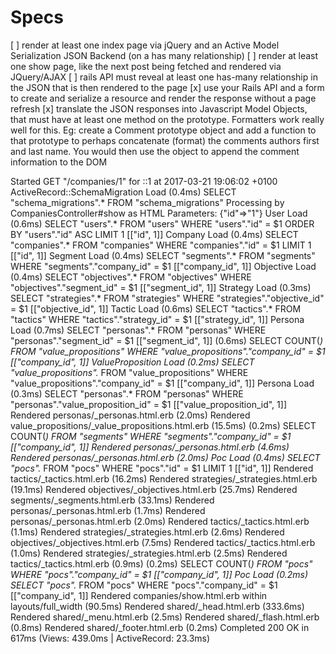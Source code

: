 # Specs

[ ] render at least one index page via jQuery and an Active Model Serialization JSON Backend (on a has many relationship)
[ ] render at least one show page, like the next post being fetched and rendered via JQuery/AJAX
[ ] rails API must reveal at least one has-many relationship in the JSON that is then rendered to the page
[x] use your Rails API and a form to create and serialize a resource and render the response without a page refresh
[x] translate the JSON responses into Javascript Model Objects, that must have at least one method on the prototype. Formatters work really well for this. Eg: create a Comment prototype object and add a function to that prototype to perhaps concatenate (format) the comments authors first and last name. You would then use the object to append the comment information to the DOM


Started GET "/companies/1" for ::1 at 2017-03-21 19:06:02 +0100
  ActiveRecord::SchemaMigration Load (0.4ms)  SELECT "schema_migrations".* FROM "schema_migrations"
Processing by CompaniesController#show as HTML
  Parameters: {"id"=>"1"}
  User Load (0.6ms)  SELECT  "users".* FROM "users" WHERE "users"."id" = $1  ORDER BY "users"."id" ASC LIMIT 1  [["id", 1]]
  Company Load (0.4ms)  SELECT  "companies".* FROM "companies" WHERE "companies"."id" = $1 LIMIT 1  [["id", 1]]
  Segment Load (0.4ms)  SELECT "segments".* FROM "segments" WHERE "segments"."company_id" = $1  [["company_id", 1]]
  Objective Load (0.4ms)  SELECT "objectives".* FROM "objectives" WHERE "objectives"."segment_id" = $1  [["segment_id", 1]]
  Strategy Load (0.3ms)  SELECT "strategies".* FROM "strategies" WHERE "strategies"."objective_id" = $1  [["objective_id", 1]]
  Tactic Load (0.6ms)  SELECT "tactics".* FROM "tactics" WHERE "tactics"."strategy_id" = $1  [["strategy_id", 1]]
  Persona Load (0.7ms)  SELECT "personas".* FROM "personas" WHERE "personas"."segment_id" = $1  [["segment_id", 1]]
   (0.6ms)  SELECT COUNT(*) FROM "value_propositions" WHERE "value_propositions"."company_id" = $1  [["company_id", 1]]
  ValueProposition Load (0.2ms)  SELECT "value_propositions".* FROM "value_propositions" WHERE "value_propositions"."company_id" = $1  [["company_id", 1]]
  Persona Load (0.3ms)  SELECT "personas".* FROM "personas" WHERE "personas"."value_proposition_id" = $1  [["value_proposition_id", 1]]
  Rendered personas/_personas.html.erb (2.0ms)
  Rendered value_propositions/_value_propositions.html.erb (15.5ms)
   (0.2ms)  SELECT COUNT(*) FROM "segments" WHERE "segments"."company_id" = $1  [["company_id", 1]]
  Rendered personas/_personas.html.erb (4.6ms)
  Rendered personas/_personas.html.erb (2.0ms)
  Poc Load (0.4ms)  SELECT  "pocs".* FROM "pocs" WHERE "pocs"."id" = $1 LIMIT 1  [["id", 1]]
  Rendered tactics/_tactics.html.erb (16.2ms)
  Rendered strategies/_strategies.html.erb (19.1ms)
  Rendered objectives/_objectives.html.erb (25.7ms)
  Rendered segments/_segments.html.erb (33.1ms)
  Rendered personas/_personas.html.erb (1.7ms)
  Rendered personas/_personas.html.erb (2.0ms)
  Rendered tactics/_tactics.html.erb (1.1ms)
  Rendered strategies/_strategies.html.erb (2.6ms)
  Rendered objectives/_objectives.html.erb (7.5ms)
  Rendered tactics/_tactics.html.erb (1.0ms)
  Rendered strategies/_strategies.html.erb (2.5ms)
  Rendered tactics/_tactics.html.erb (0.9ms)
   (0.2ms)  SELECT COUNT(*) FROM "pocs" WHERE "pocs"."company_id" = $1  [["company_id", 1]]
  Poc Load (0.2ms)  SELECT "pocs".* FROM "pocs" WHERE "pocs"."company_id" = $1  [["company_id", 1]]
  Rendered companies/show.html.erb within layouts/full_width (90.5ms)
  Rendered shared/_head.html.erb (333.6ms)
  Rendered shared/_menu.html.erb (2.5ms)
  Rendered shared/_flash.html.erb (0.8ms)
  Rendered shared/_footer.html.erb (0.2ms)
Completed 200 OK in 617ms (Views: 439.0ms | ActiveRecord: 23.3ms)

